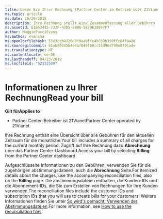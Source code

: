 ```yaml
---
title: Lesen Sie Ihrer Rechnung (Partner Center im Betrieb über 21Vianet)
ms.topic: article
ms.date: 10/29/2018
description: Ihre Rechnung stellt eine Zusammenfassung aller Gebühren (programm-, produkt- und kundenübergreifend) für den aktuellen Monatszeitraum dar. Zugriff auf Ihre Rechnung aus dem Dashboard im Partner Center-Portal.
ms.assetid: E1BA3415-732F-4385-8996-5E79E200F7F7
author: MaggiePucciEvans
ms.author: evansma
ms.openlocfilehash: 53e3ceb4320d3f9aabffe4b033b190ffc8afa426
ms.sourcegitcommit: b1ab80345b4e4af649fb8cc51d96d798e0791ade
ms.translationtype: HT
ms.contentlocale: de-DE
ms.lasthandoff: 04/23/2019
ms.locfileid: "62132500"
---
```

# <a name="read-your-bill"></a><span data-ttu-id="f7ca2-104">Informationen zu Ihrer Rechnung</span><span class="sxs-lookup"><span data-stu-id="f7ca2-104">Read your bill</span></span>

<span data-ttu-id="f7ca2-105">**Gilt für**</span><span class="sxs-lookup"><span data-stu-id="f7ca2-105">**Applies to**</span></span>

-   <span data-ttu-id="f7ca2-106">Partner Center-Betreiber ist 21Vianet</span><span class="sxs-lookup"><span data-stu-id="f7ca2-106">Partner Center operated by 21Vianet</span></span>


<span data-ttu-id="f7ca2-107">Ihre Rechnung enthält eine Übersicht über alle Gebühren für den aktuellen Zeitraum für die monatliche.</span><span class="sxs-lookup"><span data-stu-id="f7ca2-107">Your bill includes a summary of all charges for the current monthly period.</span></span> <span data-ttu-id="f7ca2-108">Zugriff auf Ihre Rechnung dazu **Abrechnung** über das Partner Center-Dashboard.</span><span class="sxs-lookup"><span data-stu-id="f7ca2-108">Access your bill by selecting **Billing** from the Partner Center dashboard.</span></span>

<span data-ttu-id="f7ca2-109">Aufgeschlüsselte Informationen zu den Gebühren, verwenden Sie für die zugehörigen abstimmungsdateien, auch die **Abrechnung** Seite.</span><span class="sxs-lookup"><span data-stu-id="f7ca2-109">For itemized details about the charges, use the accompanying reconciliation files, also on the **Billing** page.</span></span> <span data-ttu-id="f7ca2-110">Die abstimmungsdateien enthalten, die Kunden-IDs und die Abonnement-IDs, die Sie zum Erstellen von Rechnungen für Ihre Kunden verwenden.</span><span class="sxs-lookup"><span data-stu-id="f7ca2-110">The reconciliation files include the customer IDs and subscription IDs that you will use to create bills for your customers.</span></span> <span data-ttu-id="f7ca2-111">Weitere Informationen finden Sie unter [So wird's gemacht: Verwenden der Abstimmungsdateien](use-the-reconciliation-files.md).</span><span class="sxs-lookup"><span data-stu-id="f7ca2-111">For more information, see [How to use the reconciliation files](use-the-reconciliation-files.md).</span></span>


 

 

 




